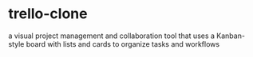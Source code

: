 # trello-clone
a visual project management and collaboration tool that uses a Kanban-style board with lists and cards to organize tasks and workflows
